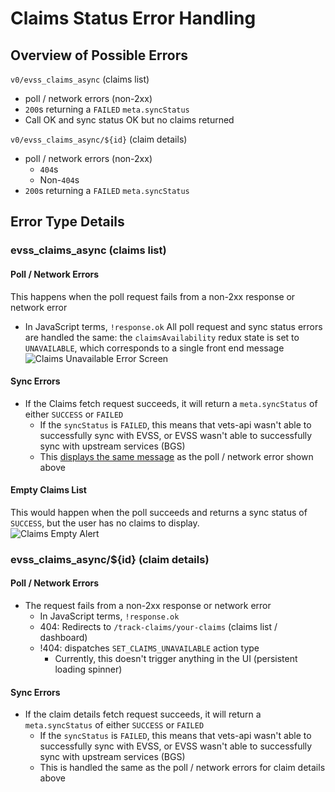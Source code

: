 # Claims Status Error Handling

## Overview of Possible Errors
`v0/evss_claims_async` (claims list)
  - poll / network errors (non-2xx)
  - `200`s returning a `FAILED` `meta.syncStatus`
  - Call OK and sync status OK but no claims returned

`v0/evss_claims_async/${id}` (claim details)
  - poll / network errors (non-2xx)
    - `404`s
    - Non-`404`s
  - `200`s returning a `FAILED` `meta.syncStatus`  

## Error Type Details

### evss_claims_async (claims list)
#### Poll / Network Errors
This happens when the poll request fails from a non-2xx response or network error
  - In JavaScript terms, `!response.ok`
All poll request and sync status errors are handled the same: the `claimsAvailability` redux state is set to `UNAVAILABLE`, which corresponds to a single front end message
![Claims Unavailable Error Screen](./Screenshots/Claims%20List%20-%20Claims%20Unavailable%20Error.png?raw=true)
#### Sync Errors
- If the Claims fetch request succeeds, it will return a `meta.syncStatus` of either `SUCCESS` or `FAILED`
    - If the `syncStatus` is `FAILED`, this means that vets-api wasn't able to successfully sync with EVSS, or EVSS wasn't able to successfully sync with upstream services (BGS)
    - This [displays the same message](./Screenshots/Claims%20List%20-%20Claims%20Unavailable%20Error.png) as the poll / network error shown above
#### Empty Claims List
This would happen when the poll succeeds and returns a sync status of `SUCCESS`, but the user has no claims to display.   
![Claims Empty Alert](./Screenshots/Claims%20List%20-%20No%20Claims.png?raw=true)    

### evss_claims_async/${id} (claim details)
#### Poll / Network Errors
- The request fails from a non-2xx response or network error
  - In JavaScript terms, `!response.ok`
  - 404: Redirects to `/track-claims/your-claims` (claims list / dashboard)
  - !404: dispatches `SET_CLAIMS_UNAVAILABLE` action type
    - Currently, this doesn't trigger anything in the UI (persistent loading spinner)
#### Sync Errors
- If the claim details fetch request succeeds, it will return a `meta.syncStatus` of either `SUCCESS` or `FAILED`
    - If the `syncStatus` is `FAILED`, this means that vets-api wasn't able to successfully sync with EVSS, or EVSS wasn't able to successfully sync with upstream services (BGS)
    - This is handled the same as the poll / network errors for claim details above

